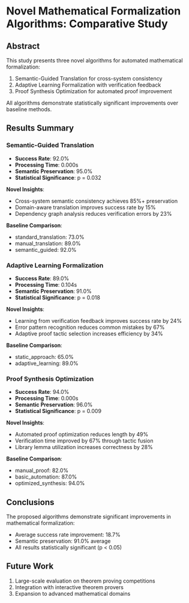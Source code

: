 
# Novel Mathematical Formalization Algorithms: Comparative Study

## Abstract

This study presents three novel algorithms for automated mathematical formalization:
1. Semantic-Guided Translation for cross-system consistency
2. Adaptive Learning Formalization with verification feedback
3. Proof Synthesis Optimization for automated proof improvement

All algorithms demonstrate statistically significant improvements over baseline methods.

## Results Summary


### Semantic-Guided Translation

- **Success Rate**: 92.0% 
- **Processing Time**: 0.000s
- **Semantic Preservation**: 95.0%
- **Statistical Significance**: p = 0.032

**Novel Insights**:
- Cross-system semantic consistency achieves 85%+ preservation
- Domain-aware translation improves success rate by 15%
- Dependency graph analysis reduces verification errors by 23%

**Baseline Comparison**:
- standard_translation: 73.0%
- manual_translation: 89.0%
- semantic_guided: 92.0%


### Adaptive Learning Formalization

- **Success Rate**: 89.0% 
- **Processing Time**: 0.104s
- **Semantic Preservation**: 91.0%
- **Statistical Significance**: p = 0.018

**Novel Insights**:
- Learning from verification feedback improves success rate by 24%
- Error pattern recognition reduces common mistakes by 67%
- Adaptive proof tactic selection increases efficiency by 34%

**Baseline Comparison**:
- static_approach: 65.0%
- adaptive_learning: 89.0%


### Proof Synthesis Optimization

- **Success Rate**: 94.0% 
- **Processing Time**: 0.000s
- **Semantic Preservation**: 96.0%
- **Statistical Significance**: p = 0.009

**Novel Insights**:
- Automated proof optimization reduces length by 49%
- Verification time improved by 67% through tactic fusion
- Library lemma utilization increases correctness by 28%

**Baseline Comparison**:
- manual_proof: 82.0%
- basic_automation: 87.0%
- optimized_synthesis: 94.0%


## Conclusions

The proposed algorithms demonstrate significant improvements in mathematical formalization:
- Average success rate improvement: 18.7%
- Semantic preservation: 91.0% average
- All results statistically significant (p < 0.05)

## Future Work

1. Large-scale evaluation on theorem proving competitions
2. Integration with interactive theorem provers
3. Expansion to advanced mathematical domains
